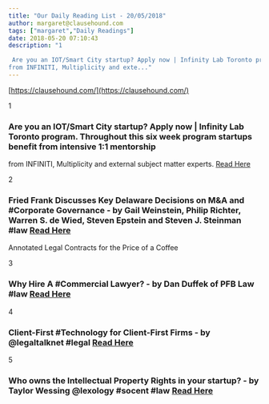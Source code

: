 ```yaml
---
title: "Our Daily Reading List - 20/05/2018"
author: margaret@clausehound.com
tags: ["margaret","Daily Readings"]
date: 2018-05-20 07:10:43
description: "1

 Are you an IOT/Smart City startup? Apply now | Infinity Lab Toronto program. Throughout this six week program startups benefit from intensive 1:1 mentorship
from INFINITI, Multiplicity and exte..."
---
```


[https://clausehound.com/](https://clausehound.com/)

1

###  Are you an IOT/Smart City startup? Apply now | Infinity Lab Toronto program. Throughout this six week program startups benefit from intensive 1:1 mentorship
from INFINITI, Multiplicity and external subject matter experts. [Read Here](https://goo.gl/CeTmu3)

 

2

###  Fried Frank Discusses Key Delaware Decisions on M&A and #Corporate Governance - by Gail Weinstein, Philip Richter, Warren S. de Wied, Steven Epstein and Steven J. Steinman #law [Read Here](http://clsbluesky.law.columbia.edu/2018/05/07/fried-frank-discusses-key-delaware-decisions-on-ma-and-corporate-governance/)

Annotated Legal Contracts
for the Price of a Coffee

3

###  Why Hire A #Commercial Lawyer? - by Dan Duffek of PFB Law #law [Read Here](https://www.pfb-pa.com/blog/2018/05/why-hire-a-commercial-lawyer.shtml)

 

4

###  Client-First #Technology for Client-First Firms - by @legaltalknet #legal [Read Here](https://legaltalknetwork.com/podcasts/law-technology-now/2018/05/client-first-technology-for-client-first-firms/)

 

5

###  Who owns the Intellectual Property Rights in your startup? - by Taylor Wessing @lexology #socent #law [Read Here](https://www.lexology.com/library/detail.aspx?g=78fa512a-dd2d-4ba6-b259-4a31c67484c6)

 